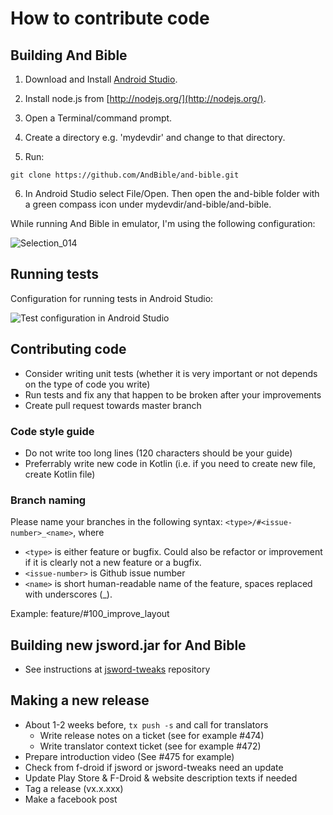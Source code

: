 # How to contribute code

## Building And Bible

1. Download and Install [Android Studio](http://developer.android.com/sdk).
2. Install node.js from [http://nodejs.org/](http://nodejs.org/).
3. Open a Terminal/command prompt.
4. Create a directory e.g. 'mydevdir' and change to that directory.

5. Run:
```
git clone https://github.com/AndBible/and-bible.git 
```

6. In Android Studio select File/Open.  Then open the and-bible folder with a green compass icon under mydevdir/and-bible/and-bible.

While running And Bible in emulator, I'm using the following configuration:

![Selection_014](https://user-images.githubusercontent.com/5811789/56358437-42595080-61e7-11e9-98a5-4cf5903049c3.png)

## Running tests

Configuration for running tests in Android Studio:

![Test configuration in Android Studio](https://user-images.githubusercontent.com/5811789/48984311-c4df5780-f102-11e8-937b-c5d438b79629.png)

## Contributing code

- Consider writing unit tests (whether it is very important or not depends on the type of code you write)
- Run tests and fix any that happen to be broken after your improvements
- Create pull request towards master branch

### Code style guide

- Do not write too long lines (120 characters should be your guide)
- Preferrably write new code in Kotlin (i.e. if you need to create new file, create Kotlin file) 

### Branch naming

Please name your branches in the following syntax: `<type>/#<issue-number>_<name>`, where

- `<type>` is either feature or bugfix. Could also be refactor or improvement if it is clearly not a new feature or a bugfix. 
- `<issue-number>` is Github issue number
- `<name>` is short human-readable name of the feature, spaces replaced with underscores (_).  

Example: feature/#100_improve_layout

## Building new jsword.jar for And Bible
- See instructions at [jsword-tweaks](https://github.com/AndBible/jsword-tweaks) repository

## Making a new release 
 
 - About 1-2 weeks before, `tx push -s` and call for translators 
    - Write release notes on a ticket (see for example #474)
    - Write translator context ticket (see for example #472)
 - Prepare introduction video (See #475 for example)
 - Check from f-droid if jsword or jsword-tweaks need an update
 - Update Play Store & F-Droid & website description texts if needed
 - Tag a release (vx.x.xxx)
 - Make a facebook post

